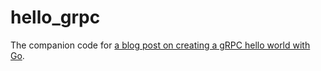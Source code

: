 # hello_grpc

The companion code for [a blog post on creating a gRPC hello world with Go](https://gflarity.deno.dev/2023-08-09_Go-gRPC-Basics).
